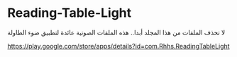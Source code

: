 # Reading-Table-Light

لا تحذف الملفات من هذا المجلد أبدا..
هذه الملفات الصوتية عائدة لتطبيق ضوء الطاولة

https://play.google.com/store/apps/details?id=com.Rhhs.ReadingTableLight
